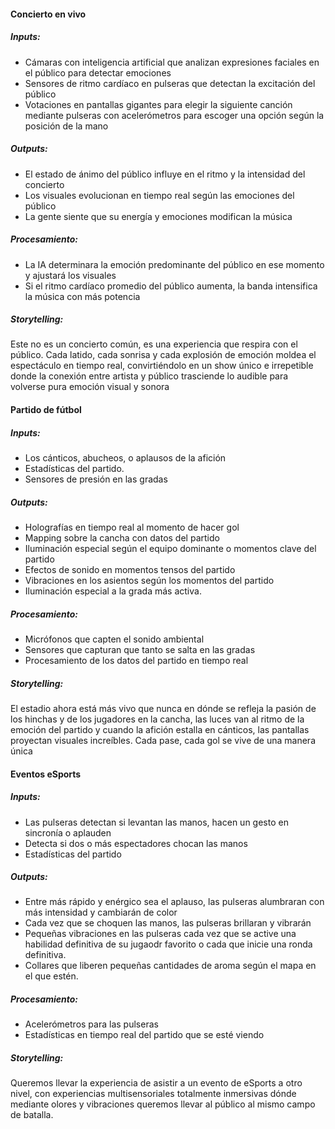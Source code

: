 #### Concierto en vivo

##### Inputs: 

- Cámaras con inteligencia artificial que analizan expresiones faciales en el público para detectar emociones
- Sensores de ritmo cardíaco en pulseras que detectan la excitación del público
- Votaciones en pantallas gigantes para elegir la siguiente canción mediante pulseras con acelerómetros para escoger una opción según la posición de la mano


##### Outputs:

- El estado de ánimo del público influye en el ritmo y la intensidad del concierto
- Los visuales evolucionan en tiempo real según las emociones del público
- La gente siente que su energía y emociones modifican la música

##### Procesamiento:

- La IA determinara la emoción predominante del público en ese momento y ajustará los visuales  
- Si el ritmo cardíaco promedio del público aumenta, la banda intensifica la música con más potencia

##### Storytelling:

Este no es un concierto común, es una experiencia que respira con el público. Cada latido, cada sonrisa y cada explosión de emoción moldea el espectáculo en tiempo real, convirtiéndolo en un show único e irrepetible donde la conexión entre artista y público trasciende lo audible para volverse pura emoción visual y sonora

#### Partido de fútbol

##### Inputs:

- Los cánticos, abucheos, o aplausos de la afición
- Estadísticas del partido.
- Sensores de presión en las gradas

##### Outputs:

- Holografías en tiempo real al momento de hacer gol
- Mapping sobre la cancha con datos del partido
- Iluminación especial según el equipo dominante o momentos clave del partido
- Efectos de sonido en momentos tensos del partido
- Vibraciones en los asientos según los momentos del partido
- Iluminación especial a la grada más activa.


##### Procesamiento:

- Micrófonos que capten el sonido ambiental
- Sensores que capturan que tanto se salta en las gradas
- Procesamiento de los datos del partido en tiempo real

##### Storytelling:

El estadio ahora está más vivo que nunca en dónde se refleja la pasión de los hinchas y de los jugadores en la cancha, las luces van al ritmo de la emoción del partido y cuando la afición estalla en cánticos, las pantallas proyectan visuales increíbles. Cada pase, cada gol se vive de una manera única

#### Eventos eSports

##### Inputs:

- Las pulseras detectan si levantan las manos, hacen un gesto en sincronía o aplauden
- Detecta si dos o más espectadores chocan las manos
- Estadísticas del partido


##### Outputs:

- Entre más rápido y enérgico sea el aplauso, las pulseras alumbraran con más intensidad y cambiarán de color
- Cada vez que se choquen las manos, las pulseras brillaran y vibrarán
- Pequeñas vibraciones en las pulseras cada vez que se active una habilidad definitiva de su jugaodr favorito o cada que inicie una ronda definitiva.
- Collares que liberen pequeñas cantidades de aroma según el mapa en el que estén. 

##### Procesamiento:

- Acelerómetros para las pulseras
- Estadísticas en tiempo real del partido que se esté viendo

##### Storytelling:

Queremos llevar la experiencia de asistir a un evento de eSports a otro nivel, con experiencias multisensoriales totalmente inmersivas dónde mediante olores y vibraciones queremos llevar al público al mismo campo de batalla. 
